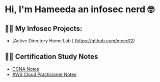 <h1>Hi, I'm Hameeda an infosec nerd 🤓 

<h2>👨‍💻 My Infosec Projects:</h2>

  - [Active Directory Home Lab ] (https://github.com/meed12)

  

<h2>👨‍💻 Certification Study Notes</h2>

  - [CCNA Notes](https://github.com/meed12)
  - [AWS Cloud Practicioner Notes](https://github.com/meed12)




<!--
**✨ _special_ ✨ repository because its `README.md` (this file) appears on your GitHub profile.

Here are some ideas to get you started:

- 🔭 I’m currently working on ...
- 🌱 I’m currently learning ...
- 👯 I’m looking to collaborate on ...
- 🤔 I’m looking for help with ...
- 💬 Ask me about ...
- 📫 How to reach me: ...
- 😄 Pronouns: ...
- ⚡ Fun fact: ...
-->

